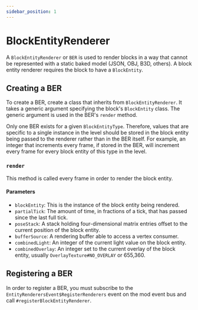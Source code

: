 ```yaml
---
sidebar_position: 1
---
```


# BlockEntityRenderer

A `BlockEntityRenderer` or `BER` is used to render blocks in a way that cannot be represented with a static baked model (JSON, OBJ, B3D, others). A block entity renderer requires the block to have a `BlockEntity`.

## Creating a BER

To create a BER, create a class that inherits from `BlockEntityRenderer`. It takes a generic argument specifying the block's `BlockEntity` class. The generic argument is used in the BER's `render` method.

Only one BER exists for a given `BlockEntityType`. Therefore, values that are specific to a single instance in the level should be stored in the block entity being passed to the renderer rather than in the BER itself. For example, an integer that increments every frame, if stored in the BER, will increment every frame for every block entity of this type in the level.

### `render`

This method is called every frame in order to render the block entity. 

#### Parameters
* `blockEntity`: This is the instance of the block entity being rendered.
* `partialTick`: The amount of time, in fractions of a tick, that has passed since the last full tick.
* `poseStack`: A stack holding four-dimensional matrix entries offset to the current position of the block entity.
* `bufferSource`: A rendering buffer able to access a vertex consumer.
* `combinedLight`: An integer of the current light value on the block entity.
* `combinedOverlay`: An integer set to the current overlay of the block entity, usually `OverlayTexture#NO_OVERLAY` or 655,360.

## Registering a BER

In order to register a BER, you must subscribe to the `EntityRenderersEvent$RegisterRenderers` event on the mod event bus and call `#registerBlockEntityRenderer`.

